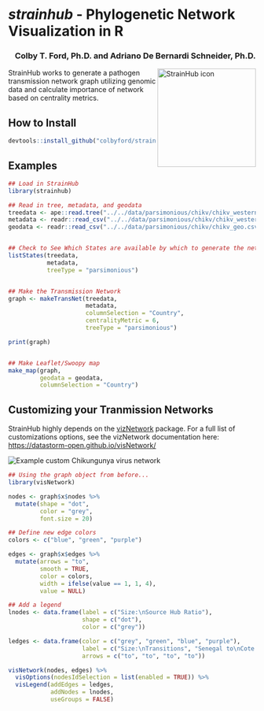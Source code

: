 # *strainhub* - Phylogenetic Network Visualization in R

<h3 align = "right">Colby T. Ford, Ph.D. and Adriano De Bernardi Schneider, Ph.D.</h3>

<img align="right" src="https://raw.githubusercontent.com/colbyford/StrainHub/master/img/strainhub_hex_color.png" alt="StrainHub icon" width="200">

StrainHub works to generate a pathogen transmission network graph utilizing genomic data and calculate importance of network based on centrality metrics.

## How to Install
```r
devtools::install_github("colbyford/strainhub", subdir="pkg")
```

## Examples
```r
## Load in StrainHub
library(strainhub)

## Read in tree, metadata, and geodata
treedata <- ape::read.tree("../../data/parsimonious/chikv/chikv_westernafrica.phy")
metadata <- readr::read_csv("../../data/parsimonious/chikv/chikv_westernafrica_metadata.csv", col_names = TRUE)
geodata <- readr::read_csv("../../data/parsimonious/chikv/chikv_geo.csv", col_names = TRUE)


## Check to See Which States are available by which to generate the network
listStates(treedata,
           metadata,
           treeType = "parsimonious")


## Make the Transmission Network
graph <- makeTransNet(treedata,
                      metadata,
                      columnSelection = "Country",
                      centralityMetric = 6,
                      treeType = "parsimonious")

print(graph)


## Make Leaflet/Swoopy map
make_map(graph,
         geodata = geodata,
         columnSelection = "Country")

```

## Customizing your Tranmission Networks
StrainHub highly depends on the [vizNetwork](https://github.com/datastorm-open/visNetwork) package. For a full list of customizations options, see the vizNetwork documentation here: https://datastorm-open.github.io/visNetwork/

<img src="https://raw.githubusercontent.com/colbyford/StrainHub/master/img/chikv_example.png" alt="Example custom Chikungunya virus network">

```r
## Using the graph object from before...
library(visNetwork)

nodes <- graph$x$nodes %>%
  mutate(shape = "dot",
         color = "grey",
         font.size = 20)

## Define new edge colors
colors <- c("blue", "green", "purple")

edges <- graph$x$edges %>%
  mutate(arrows = "to",
         smooth = TRUE,
         color = colors,
         width = ifelse(value == 1, 1, 4),
         value = NULL)

## Add a legend
lnodes <- data.frame(label = c("Size:\nSource Hub Ratio"),
                     shape = c("dot"),
                     color = c("grey"))

ledges <- data.frame(color = c("grey", "green", "blue", "purple"),
                     label = c("Size:\nTransitions", "Senegal to\nCote de Ivoire", "Cote de Ivoire to\nSenegal", "Senegal to\nNigeria"),
                     arrows = c("to", "to", "to", "to"))

visNetwork(nodes, edges) %>%
  visOptions(nodesIdSelection = list(enabled = TRUE)) %>%
  visLegend(addEdges = ledges,
            addNodes = lnodes,
            useGroups = FALSE)
```
